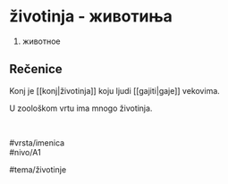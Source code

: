 # životinja - животиња

1. животное

## Rečenice

Konj je [[konj|životinja]] koju ljudi [[gajiti|gaje]] vekovima.

U zoološkom vrtu ima mnogo životinja.

<br>

#vrsta/imenica  
#nivo/A1  

#tema/životinje
